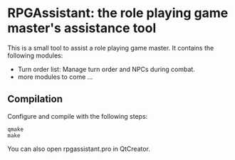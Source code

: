 
# RPGAssistant: the role playing game master's assistance tool

This is a small tool to assist a role playing game master. It contains the following modules:

* Turn order list: Manage turn order and NPCs during combat.
* more modules to come ...

## Compilation

Configure and compile with the following steps:

    qmake
    make

You can also open rpgassistant.pro in QtCreator.